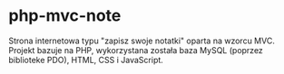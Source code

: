 # php-mvc-note

Strona internetowa typu "zapisz swoje notatki" oparta na wzorcu MVC.
Projekt bazuje na PHP, wykorzystana została baza MySQL (poprzez biblioteke PDO), HTML, CSS i JavaScript.
